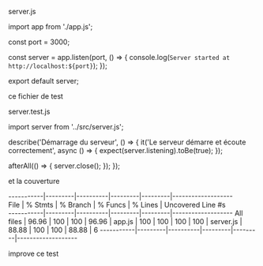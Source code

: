 server.js

import app from './app.js';

const port = 3000;

const server = app.listen(port, () => {
  console.log(`Server started at http://localhost:${port}`);
});

export default server;



ce fichier de test

server.test.js


import server from '../src/server.js';

describe('Démarrage du serveur', () => {
  it('Le serveur démarre et écoute correctement', async () => {
    expect(server.listening).toBe(true);
  });

  afterAll(() => {
    server.close();
  });
});


et la couverture

-----------|---------|----------|---------|---------|-------------------                                                                         
File       | % Stmts | % Branch | % Funcs | % Lines | Uncovered Line #s                                                                          
-----------|---------|----------|---------|---------|-------------------
All files  |   96.96 |      100 |     100 |   96.96 | 
 app.js    |     100 |      100 |     100 |     100 | 
 server.js |   88.88 |      100 |     100 |   88.88 | 6
-----------|---------|----------|---------|---------|-------------------

improve ce test